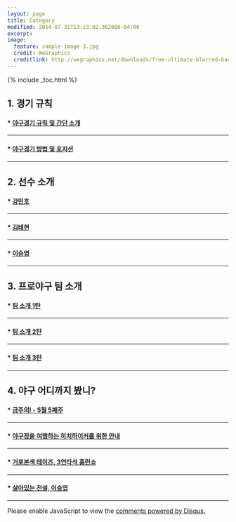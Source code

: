 ```yaml
---
layout: page
title: Category
modified: 2014-07-31T13:23:02.362000-04:00
excerpt:
image:
  feature: sample-image-3.jpg
  credit: WeGraphics
  creditlink: http://wegraphics.net/downloads/free-ultimate-blurred-background-pack/
---
```


{% include _toc.html %}

## 1. 경기 규칙

#### * <a href="https://utuutu.github.io/baseball_rule/"> 야구경기 규칙 및 간단 소개 </a>

---

#### * <a href="/how_to_play_baseball/">야구경기 방법 및 포지션 </a>


---

## 2. 선수 소개

#### * <a href="/KANG-MIN-HO/"> 강민호 </a>

---

#### * <a href="/KIM-TAE-HYUN/"> 김태현 </a>

---

#### * <a href="/LEE-SEOUNG-YEUP/"> 이승엽 </a>

---

## 3. 프로야구 팀 소개

#### * <a href="/team"> 팀 소개 1탄 </a>

---

#### * <a href="/team2"> 팀 소개 2탄 </a>

---

#### * <a href="/team3"> 팀 소개 3탄 </a>

---

## 4. 야구 어디까지 봤니?

#### * <a href="/this_week_prize1/"> 금주의! - 5월 5째주 </a>

---

#### * <a href="/this_week_prize2/"> 야구장을 여행하는 히치하이커를 위한 안내 </a>

---

#### * <a href="/who-is-todays-star"> 거포본색 테이즈, 3연타석 홈런쇼 </a>

---

#### * <a href="/400HR"> 살아있는 전설, 이승엽 </a>

---

<div id="disqus_thread"></div>
<script type="text/javascript">
    /* * * CONFIGURATION VARIABLES * * */
    var disqus_shortname = 'utuutu';
    
    /* * * DON'T EDIT BELOW THIS LINE * * */
    (function() {
        var dsq = document.createElement('script'); dsq.type = 'text/javascript'; dsq.async = true;
        dsq.src = '//' + disqus_shortname + '.disqus.com/embed.js';
        (document.getElementsByTagName('head')[0] || document.getElementsByTagName('body')[0]).appendChild(dsq);
    })();
</script>
<noscript>Please enable JavaScript to view the <a href="https://disqus.com/?ref_noscript" rel="nofollow">comments powered by Disqus.</a></noscript>

